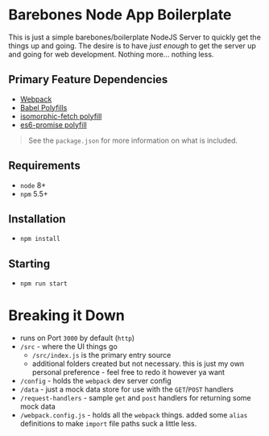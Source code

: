 # Barebones Node App Boilerplate

This is just a simple barebones/boilerplate NodeJS Server to quickly get the things up and going.  The desire is to have _just enough_ to get the server up and going for web development.  Nothing more... nothing less.

## Primary Feature Dependencies
- [Webpack](https://webpack.js.org/)
- [Babel Polyfills](https://babeljs.io/)
- [isomorphic-fetch polyfill](https://github.com/matthew-andrews/isomorphic-fetch)
- [es6-promise polyfill](https://github.com/stefanpenner/es6-promise)

> See the `package.json` for more information on what is included.

## Requirements
- `node` 8+
- `npm` 5.5+

## Installation
- `npm install`

## Starting
- `npm run start`

# Breaking it Down
- runs on Port `3000` by default (`http`)
- `/src` - where the UI things go
	- `/src/index.js` is the primary entry source
	- additional folders created but not necessary.  this is just my own personal preference - feel free to redo it however ya want
- `/config` - holds the `webpack` dev server config
- `/data` - just a mock data store for use with the `GET`/`POST` handlers
- `/request-handlers` - sample `get` and `post` handlers for returning some mock data
- `/webpack.config.js` - holds all the `webpack` things.   added some `alias` definitions to make `import` file paths suck a little less.
